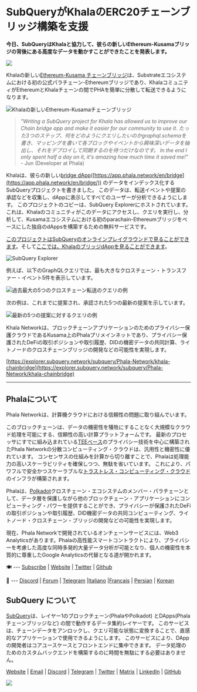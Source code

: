 # SubQueryがKhalaのERC20チェーンブリッジ構築を支援

**今日、SubQueryはKhalaと協力して、彼らの新しいEthereum-Kusamaブリッジの背後にある高度なデータを動かすことができたことを発表します。**

![](https://miro.medium.com/max/700/1*rXooUCLYTT3rWp-mXSryxg.png)

Khalaの新しい[Ethereum-Kusama チェーンブリッジ](https://app.phala.network/en/bridge/)は、Substrateエコシステムにおける初の公式パラチェーン-Ethereumブリッジであり、KhalaコミュニティがEthereumとKhalaチェーンの間でPHAを簡単に分散して転送できるようになります。

![Khalaの新しいEthereum-Kusamaチェーンブリッジ](https://miro.medium.com/max/700/1*9k8TLUugLCsXHWOHlU2Gkg.png)

> _"Writing a SubQuery project for Khala has allowed us to improve our Chain bridge app and make it easier for our community to use it. たった3つのステップ、何をどのようにクエリしたいのかgraphql.schemaを書き、マッピングを書いて各ブロックやイベントから興味深いデータを抽出し、それをデプロイして同期するのを待つだけなのです。 In the end I only spent half a day on it, it's amazing how much time it saved me!"_ - Jun (Developer at Phala)

Khalaは、彼らの新しい[bridge dApp](https://app.phala.network/en/bridge/)([https://app.phala.network/en/bridge](https://app.phala.network/en/bridge/)) のデータをインデックス化するSubQueryプロジェクトを書きました。 このデータは、転送イベントや提案の承認などを収集し、dAppに表示してすべてのユーザーが分析できるようにします。 このプロジェクトのコピーは、SubQuery Explorerにホストされています。これは、Khalaのコミュニティがこのデータにアクセスし、クエリを実行し、分析して、Kusamaエコシステムにおける初のparachain-Ethereumブリッジをベースにした独自のdAppsを構築するための無料サービスです。

[このプロジェクトはSubQueryのオンラインプレイグラウンドで見ることができます](https://explorer.subquery.network/subquery/Phala-Network/khala-chainbridge)。そして[ここでは、KhalaのブリッジdAppを見ることができます](https://app.phala.network/en/bridge/)。

![SubQuery Explorer](https://miro.medium.com/max/700/1*epyc3vnlRiWwEXN27lgZgw.png)

例えば、以下のGraphQLクエリでは、最も大きなクロスチェーン・トランスファー・イベント5件を表示しています。

![過去最大の5つのクロスチェーン転送のクエリの例](https://miro.medium.com/max/700/1*lQiiQgti75yb1tVoXXxipw.png)

次の例は、これまでに提案され、承認された5つの最新の提案を示しています。

![最新の5つの提案に対するクエリの例](https://miro.medium.com/max/700/1*SdlwnW-kkqZ_Lh4h7KFhtw.png)

Khala Networkは、ブロックチェーンアプリケーションのためのプライバシー保護クラウドであるKusama上のPhalaプリメインネットであり、プライバシー保護されたDeFiの取引ポジションや取引履歴、DIDの機密データの共同計算、ライトノードのクロスチェーンブリッジの開発などの可能性を実現します。

[https://explorer.subquery.network/subquery/Phala-Network/khala-chainbridge](https://explorer.subquery.network/subquery/Phala-Network/khala-chainbridge)

---

## Phalaについて

Phala Networkは、計算機クラウドにおける信頼性の問題に取り組んでいます。

このブロックチェーンは、データの機密性を犠牲にすることなく大規模なクラウド処理を可能にする、信頼性の高い計算プラットフォームです。 最新のプロセッサにすでに組み込まれている[TEEベース](https://en.wikipedia.org/wiki/Trusted_execution_environment)のプライバシー技術を中心に構築されたPhala Networkの分散コンピューティング・クラウドは、汎用性と機密性に優れています。 コンセンサスの仕組みを計算から切り離すことで、Phalaは処理能力の高いスケーラビリティを確保しつつ、無駄を省いています。 これにより、パワフルで安全かつスケーラブルな[トラストレス・コンピューティング・クラウド](https://medium.com/phala-network/phala-transparent-and-private-global-computation-cloud-2d80c70ad1e9)のインフラが構築されます。

Phalaは、[Polkadot](https://polkadot.network/technology/)クロスチェーン・エコシステムのメンバー・パラチェーンとして、データ層を保護しながら他のブロックチェーン・アプリケーションにコンピューティング・パワーを提供することができ、プライバシーが保護されたDeFiの取引ポジションや取引履歴、DID機密データの共同コンピューティング、ライトノード・クロスチェーン・ブリッジの開発などの可能性を実現します。

現在、Phala Networkで開発されているオンチェーンサービスには、Web3 Analyticsがあります。Phalaの高性能スマートコントラクトにより、プライバシーを考慮した高度な同時多発的大量データ分析が可能となり、個人の機密性を本質的に尊重したGoogle Analyticsの代替となる道が開かれます。

🍽 --- [Subscribe](https://mailchi.mp/fd48395f09dc/w3a-landing-page) | [Website](https://phala.network/) | [Twitter](https://twitter.com/PhalaNetwork) | [Github](https://github.com/Phala-Network)

🥤 --- [Discord](https://discord.gg/myBmQu5) | [Forum](https://forum.phala.network/) | [Telegram](https://t.me/phalanetwork) |[Italiano](https://medium.com/phala-italia/ancora-pi%C3%B9-premi-in-arrivo-fino-a-150-pha-per-ksm-e-nuove-nft-in-edizione-speciale-ba2776148de8) |[Français](https://medium.com/phala-fran%C3%A7ais/encore-plus-de-r%C3%A9compenses-jusqu%C3%A0-150-pha-par-ksm-et-de-nouveaux-nft-%C3%A9dition-sp%C3%A9ciale-9e5f7683c5b6) | [Persian](https://virgool.io/PhalaNetwork-Persian/%D8%AC%D9%88%D8%A7%DB%8C%D8%B2-%D8%A8%DB%8C%D8%B4%D8%AA%D8%B1-%D8%A8%D8%B2%D9%88%D8%AF%DB%8C-%D8%AA%D8%A7-%DB%B1%DB%B5%DB%B0-pha-%D8%A8%D9%87-%D8%A7%D8%B2%D8%A7%DB%8C-%D9%87%D8%B1-ksm-%D9%88-%D9%86%D8%B3%D8%AE%D9%87-%D9%87%D8%A7%DB%8C-nft-%D9%88%DB%8C%DA%98%D9%87-ejxonlenaxp2) | [Korean](https://medium.com/phala-%ED%95%9C%EA%B5%AD)

## SubQuery について

[SubQuery](https://subquery.network/)は、レイヤー1のブロックチェーン(PhalaやPolkadot) とDApps(Phalaチェーンブリッジなど) の間で動作するデータ集約レイヤーです。 このサービスは、チェーンデータをアンロックし、クエリ可能な状態に変換することで、直感的なアプリケーションで使用できるようにします。 このサービスにより、DAppの開発者はコアユースケースとフロントエンドに集中できます。 データ処理のためのカスタムバックエンドを構築するのに時間を無駄にする必要はありません。

[Website](https://subquery.network/) | [Email](mailto:hello@subquery.network) | [Discord](https://discord.com/invite/78zg8aBSMG) | [Telegram](https://t.me/subquerynetwork) | [Twitter](https://twitter.com/subquerynetwork) | [Matrix](https://matrix.to/#/#subquery:matrix.org) | [LinkedIn](https://www.linkedin.com/company/subquery) | [GitHub](https://github.com/subquery)

![](https://miro.medium.com/max/600/1*3BFCkeqtKBhQXKg2C_iFwQ.gif)
